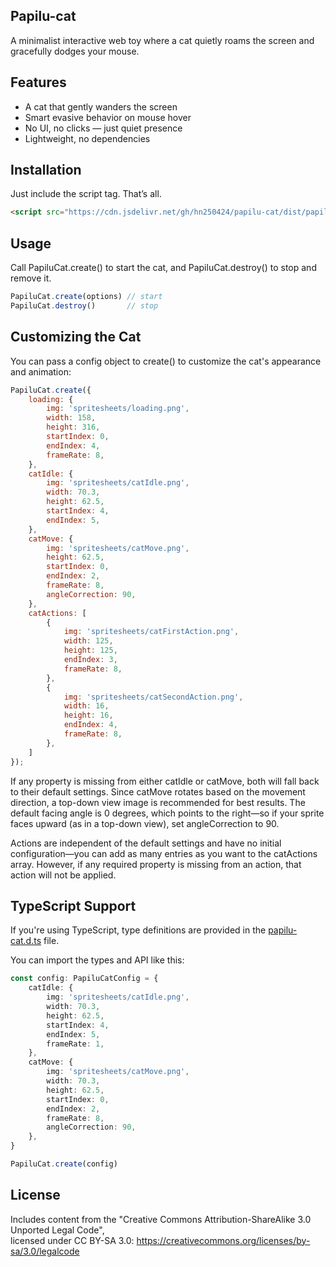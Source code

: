 ## Papilu-cat

A minimalist interactive web toy where a cat quietly roams the screen and gracefully dodges your mouse.  

## Features

- A cat that gently wanders the screen
- Smart evasive behavior on mouse hover
- No UI, no clicks — just quiet presence
- Lightweight, no dependencies

## Installation

Just include the script tag. That’s all.

```html
<script src="https://cdn.jsdelivr.net/gh/hn250424/papilu-cat/dist/papilu-cat.umd.js"></script>
```

## Usage

Call PapiluCat.create() to start the cat, and PapiluCat.destroy() to stop and remove it.

```js
PapiluCat.create(options) // start
PapiluCat.destroy()       // stop
```

## Customizing the Cat

You can pass a config object to create() to customize the cat's appearance and animation:

```js
PapiluCat.create({
    loading: {
        img: 'spritesheets/loading.png',
        width: 158,
        height: 316,
        startIndex: 0,
        endIndex: 4,
        frameRate: 8,
    },
    catIdle: {
        img: 'spritesheets/catIdle.png',
        width: 70.3,
        height: 62.5,
        startIndex: 4,
        endIndex: 5,
    },
    catMove: {
        img: 'spritesheets/catMove.png',
        height: 62.5,
        startIndex: 0,
        endIndex: 2,
        frameRate: 8,
        angleCorrection: 90,
    },
    catActions: [
        {
            img: 'spritesheets/catFirstAction.png',
            width: 125,
            height: 125,
            endIndex: 3,
            frameRate: 8,
        },
        {
            img: 'spritesheets/catSecondAction.png',
            width: 16,
            height: 16,
            endIndex: 4,
            frameRate: 8,
        },
    ]
});
```

If any property is missing from either catIdle or catMove, both will fall back to their default settings.
Since catMove rotates based on the movement direction, a top-down view image is recommended for best results.
The default facing angle is 0 degrees, which points to the right—so if your sprite faces upward (as in a top-down view), set angleCorrection to 90.

Actions are independent of the default settings and have no initial configuration—you can add as many entries as you want to the catActions array.
However, if any required property is missing from an action, that action will not be applied.

## TypeScript Support

If you're using TypeScript, type definitions are provided in the [papilu-cat.d.ts](https://github.com/hn250424/papilu-cat/blob/main/papilu-cat.d.ts) file.

You can import the types and API like this:

```ts
const config: PapiluCatConfig = {
    catIdle: {
        img: 'spritesheets/catIdle.png',
        width: 70.3,
        height: 62.5,
        startIndex: 4,
        endIndex: 5,
        frameRate: 1,
    },
    catMove: {
        img: 'spritesheets/catMove.png',
        width: 70.3,
        height: 62.5,
        startIndex: 0,
        endIndex: 2,
        frameRate: 8,
        angleCorrection: 90,
    },
}

PapiluCat.create(config)
```

## License

Includes content from the "Creative Commons Attribution-ShareAlike 3.0 Unported Legal Code",  
licensed under CC BY-SA 3.0: https://creativecommons.org/licenses/by-sa/3.0/legalcode